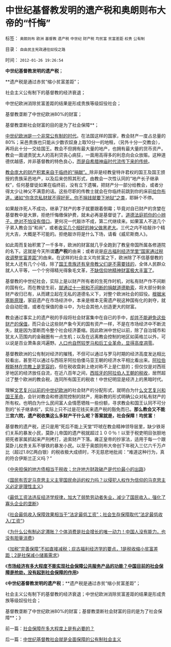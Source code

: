 # 中世纪基督教发明的遗产税和奥朗则布大帝的“忏悔”

标签： `奥朗则布` `欧洲` `基督教` `遗产税` `中世纪` `财产税` `均贫富` `贫富差距` `权贵` `公有制` 

目录： `自由民主宪政通往奴役之路`

时间： `2012-01-26 19:26:54`

**中世纪基督教发明的遗产税**；

**遗产税是通过赤贫“缩小贫富差距”；

社会主义公有制下的基督教的经济衰退；

中世纪欧洲消除贫富差距的结果是形成贵族等级奴役社会；

基督教垄断了中世纪欧洲80%的财富；

基督教垄断社会财富的目的是为了社会保障**；

[中世纪欧洲是一个非常公有制的时代](../../../2011/2/3/马克思早就向（短缺原理＋边际原理）彻底投降了.md)。在法国这样的国家，教会财产一度占总量的80%；采邑贵族也只能从少数农奴身上取10分一的地租，（另外十分一交教会），再将此十分一交给国王。教会不但拥有最大量的地产，也拥有最大量的货币资产。教会一面谴责犹太人的高利贷丧心病狂，一面用高得多的利息向会众放赈。这种道德优越感，并非基督教的特色良心，[而是自希腊神庙时代流传下来的传统](../../../2010/8/20/通货膨胀堰塞湖；神庙和中央银行.md)。

[教会庞大的财产积累来自于临终的“捐献”。](../../../2008/5/15/慈善捐款不是强制税收，不能代替政府责任.md)除非是经教皇特许君权的国王及国王颁授的贵族采邑地产，以及后来仿照其形式，由教会一次性认同的“地产长子继承权”，任何基督徒如果在临终前，没有立下遗嘱，把财产分一部分给教会，或者分得太少让神父不满意的话。这些尽职的传教士就会在你临终前跳到你的床前[给你布道，诸如“你贪恋私财就不得好死，你不捐钱就要下地狱”之类](../../../2010/11/13/宗教之善在于容纳他信之仁和中国特色的信仰.md)，耶稣个不停。

如果敲诈死人不成功，继承了财产的孝子就要跟着倒霉；毕竟对自已财产的贪婪在基督教中是大罪，拒绝忏悔缴保护费，就未必再是基督徒了。[道德法庭抓你的小辫子，绝对不怕没有借口](../../../2011/1/24/什么是法治？中世纪道德法庭公信力何来？.md)。更何况一代敲诈不成，第二代继续来。如果富人不送几个子弟入教会当“和尚”，或者[收买几个相好的神父做黑老大](../../../2010/9/21/“民主斗士”大部分是民粹斗士.md)。三代之内不给敲诈个精光大吉，大概是不可能的。拒绝敲诈将是什么下场，请看《威尼斯商人》。

如此周而复始积累了一千多年，欧洲的财富就几乎全跑到了教皇帝国所属各修道院的名下。这就是今天所谓**遗产税**的由来；或者说是[庇古福利经济学里“国家通过税收调整贫富差距”](../../../2010/8/20/公私不分就是公有制.md)的由来。在这样的社会主义均贫富之下，欧洲除了不信基督教的犹太人还有几个小钱，除了[国王贵族还有皇帝教父们是不需要钱的](../../../2010/9/4/仇富造成贫富差距；中国贫富差距一直在缩小.md)，全体人民群众就人人平等，一个个穷得精光得象毛文革，[不缺信仰地精神财富极大丰富了](../../../2011/5/17/人类发展从公有制走向私有制.md)。

基督教的中世纪社会，实际上是以财产所有者的生死作时机，对私有财产作不间断的国有化。而在教徒生前，[就通过十一税和不间断的捐献道德勒索](../../../2010/5/21/基督教个人主义价值观简史.md)，将大部分剩余财产收归已有，从而建立起在无私的道德名义下，对整个欧洲社会的奴役。[根据米塞斯原理](../../../2011/4/23/米塞斯原理和科斯定理和社会财富.md)，家庭遗产在市场经济中，本来是根本无需遗产税这种国有化的剥夺，就会自动贬值，或者在保值的奋斗中，为社会其他人创造更大的财富。

教会通过事实上的遗产税的手段将社会财富集中在自已的手中，[却并不能避免这些财产的保值](../../../2011/3/26/米塞斯原理：资本自然贬值.md)，而只会让这些财产象今天的国有资产一样，不是在市场经济中不断流失，就是因为垄断而令整个社会经济萎缩。因此欧洲中世纪以前，除了自治城市和犹太人范围内的金融圈有一点生机；以及在远离教会控制的地区如英格兰以外，可以说是百业萧条哀鸿遍野。[人口也自然较罗马和后工业革命，显得高度凋零](../../../2010/8/15/罗马帝国低人权隐患终致人口大绝灭.md)。

基督教欧洲的公有制对经济的摧残，不但可以通过与罗马时期的经济高度发达相比较看出，甚至可以通过与西班牙阿拉伯倭马亚王朝的经济水平相比看出来。[阿拉伯穆斯林在宗教上是宽容的](../../../2010/5/22/仁者无敌话宽容，伊斯兰和阿拉伯帝国.md)，但在税收盘剥上绝对称不上是仁慈的；但仅仅是对西班牙地区的经济放任自流，在近八百年之间，[西班牙的阿拉伯人王朝的税收](../../../2010/6/3/西班牙行省和拜占庭皇室与宋朝和清朝的税收比较.md)，居然超过了整个欧洲的教会税，连同所有国王的税收！中世纪明显是经济上的黑暗时代。

理解[文艺复兴以前的中世纪欧洲](../../../2010/5/6/基督教推迟了欧美人权解放私有制达一千年！.md)的社会财产的分配形式，就明白为什[么文艺复兴和国王革命](../../../2011/3/7/《大宪章》是国王对教皇的革命.md)，会针对教会和修道院控制的财产，用新教的形式明确公众对私有财产的所有权。也明白为什么民间富人会情愿牺牲一些份额，寻求教会和国王认同不可分割的“长子继承权”，实际上只不过是花钱买来遗产税的豁免而已。**那么教会又不能三宫六院，遗产税收集这么多财产干什么呢？答案就是，社会保障！均贫富**！

基督教的遗产税，还只是用“死后不能上天堂”吓唬在教会精神领导层里，缺少铁哥们关系的暴发小民，莫卧儿帝国的遗产税就超过１００％！以至于税吏明目张胆地把死者家属抓起来严刑拷打，追索财产下落。雍正皇帝的抄家法，适用于每一个跟莫卧儿权贵关系不够铁的暴发小民。以至于奥朗则布大帝创下年税入三亿六千万卢比（超过1.8亿两白银）的税收极大成绩时，不无慈悲地批阅：“难道这种行为，真的符合伊斯兰正义吗？”

《[中央担保的地方债相当于税收；允许地方财政破产是代价最小的出路](../../../2011/10/24/中央担保的地方债相当于税收，李嘉图等效将被国人熟知.md)》

《[国民有否定马克思主义主宰国民命运的权力吗？以侵犯人权作为信仰的马克思主义必定是理性主义](../../../2012/1/24/国民有否定主宰国民命运的权力吗？侵犯人权的信仰必定是理性主义.md)》

《[最低工资法违反经济学规律，加大了弱势劳动者失业，减少了国民收入，强化了寡头企业的垄断](../../../2012/1/24/最低工资法违反经济学规律，对国民有百害无一利.md)》

《[社会最低收入保障效果相当于“法定最低工资”；社会生存保障取代“法定最低收入/工资”](../../../2012/1/24/用社会生存保障取代“法定最低收入／工资”；.md)》

《[为什么公有制必定滞胀？个体消费是社会增长的唯一动力！中国人没有能力，也没有胆量消费](../../../2012/1/24/为什么公有制必定滞胀？个体消费是社会增长的唯一动力！.md)》

《[加税“完善保障”不如直接减税；庇古福利经济学的要点，1是税收缩小贫富差距；2是社保减小储蓄需求](../../../2012/1/26/加税“完善保障”不如直接减税，和“强制分红”的恶毒.md)》

《[**市场经济有多大程度不能实现社会保障公共服务产品的功能？中国目前的社会保障是抢劫，没有起到社会保障的作用**](../../../2012/1/26/社会保障在多大程度上是有必要的？.md)》

《**中世纪基督教发明的遗产税**；**遗产税是通过赤贫“缩小贫富差距”；

社会主义公有制下的基督教的经济衰退；中世纪欧洲消除贫富差距的结果是形成贵族等级奴役社会；

基督教垄断了中世纪欧洲80%的财富；基督教垄断社会财富的目的是为了社会保障**；》



前一篇：[社会保障在多大程度上是有必要的？](../../../2012/1/26/社会保障在多大程度上是有必要的？.md)

后一篇：[中世纪基督教社会就是全面保障的公有制社会主义](../../../2012/1/26/中世纪基督教社会就是全面保障的公有制社会主义.md)